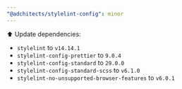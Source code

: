 ```yaml
---
"@adchitects/stylelint-config": minor
---
```


⬆️ Update dependencies:

-   `stylelint` to `v14.14.1`
-   `stylelint-config-prettier` to `9.0.4`
-   `stylelint-config-standard` to `29.0.0`
-   `stylelint-config-standard-scss` to `v6.1.0`
-   `stylelint-no-unsupported-browser-features` to `v6.0.1`
